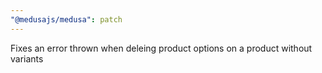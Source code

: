 ```yaml
---
"@medusajs/medusa": patch
---
```


Fixes an error thrown when deleing product options on a product without variants
